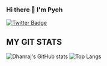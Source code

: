 ### Hi there 👋 I'm Pyeh

[![Twitter Badge](https://img.shields.io/badge/-Pyeh-blue?style=plastic-square&logo=twitter&logoColor=white&link=https://www.twitter.com/codingpotter)](https://www.twitter.com/DevPyeh)

## MY GIT STATS
![Dhanraj's GitHub stats](https://github-readme-stats.vercel.app/api?username=Pyeh&bg_color=30,e96443,904e95&title_color=fff&text_color=fff)
![Top Langs](https://github-readme-stats.vercel.app/api/top-langs/?username=Pyeh&hide=TeX&layout=compact&bg_color=30,e96443,904e95&title_color=fff&text_color=fff)
